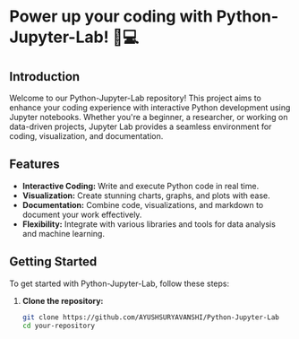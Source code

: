 # Power up your coding with Python-Jupyter-Lab! 🚀💻

## Introduction
Welcome to our Python-Jupyter-Lab repository! This project aims to enhance your coding experience with interactive Python development using Jupyter notebooks. Whether you're a beginner, a researcher, or working on data-driven projects, Jupyter Lab provides a seamless environment for coding, visualization, and documentation.

## Features
- **Interactive Coding:** Write and execute Python code in real time.
- **Visualization:** Create stunning charts, graphs, and plots with ease.
- **Documentation:** Combine code, visualizations, and markdown to document your work effectively.
- **Flexibility:** Integrate with various libraries and tools for data analysis and machine learning.

## Getting Started
To get started with Python-Jupyter-Lab, follow these steps:

1. **Clone the repository:**
   ```bash
   git clone https://github.com/AYUSHSURYAVANSHI/Python-Jupyter-Lab
   cd your-repository
